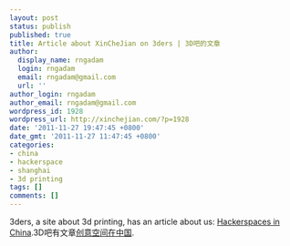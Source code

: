```yaml
---
layout: post
status: publish
published: true
title: Article about XinCheJian on 3ders | 3D吧的文章
author:
  display_name: rngadam
  login: rngadam
  email: rngadam@gmail.com
  url: ''
author_login: rngadam
author_email: rngadam@gmail.com
wordpress_id: 1928
wordpress_url: http://xinchejian.com/?p=1928
date: '2011-11-27 19:47:45 +0800'
date_gmt: '2011-11-27 11:47:45 +0800'
categories:
- china
- hackerspace
- shanghai
- 3d printing
tags: []
comments: []
---
```

<p><!--:en-->3ders, a site about 3d printing, has an article about us: <a href="http://www.3ders.org/articles/20111124-hackerspaces-in-china.html">Hackerspaces in China</a>.<!--:--><!--:zh-->3D吧有文章<a href="http://www.3ders.org/cn/articles/20111126-hackerspaces-in-china.html">创意空间在中国</a>.<!--:--></p>
